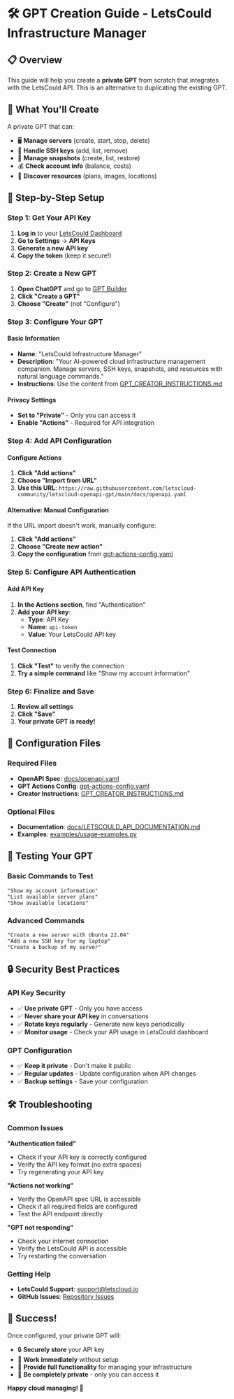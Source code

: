 # 🛠️ GPT Creation Guide - LetsCould Infrastructure Manager

## 📋 Overview

This guide will help you create a **private GPT** from scratch that integrates with the LetsCould API. This is an alternative to duplicating the existing GPT.

## 🎯 What You'll Create

A private GPT that can:
- 🖥️ **Manage servers** (create, start, stop, delete)
- 🔑 **Handle SSH keys** (add, list, remove)
- 📸 **Manage snapshots** (create, list, restore)
- 💰 **Check account info** (balance, costs)
- 📍 **Discover resources** (plans, images, locations)

## 🚀 Step-by-Step Setup

### Step 1: Get Your API Key

1. **Log in** to your [LetsCould Dashboard](https://my.letscloud.io)
2. **Go to Settings** → **API Keys**
3. **Generate a new API key**
4. **Copy the token** (keep it secure!)

### Step 2: Create a New GPT

1. **Open ChatGPT** and go to [GPT Builder](https://chat.openai.com/gpts)
2. **Click "Create a GPT"**
3. **Choose "Create"** (not "Configure")

### Step 3: Configure Your GPT

#### Basic Information
- **Name**: "LetsCould Infrastructure Manager"
- **Description**: "Your AI-powered cloud infrastructure management companion. Manage servers, SSH keys, snapshots, and resources with natural language commands."
- **Instructions**: Use the content from [GPT_CREATOR_INSTRUCTIONS.md](GPT_CREATOR_INSTRUCTIONS.md)

#### Privacy Settings
- **Set to "Private"** - Only you can access it
- **Enable "Actions"** - Required for API integration

### Step 4: Add API Configuration

#### Configure Actions
1. **Click "Add actions"**
2. **Choose "Import from URL"**
3. **Use this URL**: `https://raw.githubusercontent.com/letscloud-community/letscloud-openapi-gpt/main/docs/openapi.yaml`

#### Alternative: Manual Configuration
If the URL import doesn't work, manually configure:

1. **Click "Add actions"**
2. **Choose "Create new action"**
3. **Copy the configuration** from [gpt-actions-config.yaml](gpt-actions-config.yaml)

### Step 5: Configure API Authentication

#### Add API Key
1. **In the Actions section**, find "Authentication"
2. **Add your API key**:
   - **Type**: API Key
   - **Name**: `api-token`
   - **Value**: Your LetsCould API key

#### Test Connection
1. **Click "Test"** to verify the connection
2. **Try a simple command** like "Show my account information"

### Step 6: Finalize and Save

1. **Review all settings**
2. **Click "Save"**
3. **Your private GPT is ready!**

## 🔧 Configuration Files

### Required Files
- **OpenAPI Spec**: [docs/openapi.yaml](docs/openapi.yaml)
- **GPT Actions Config**: [gpt-actions-config.yaml](gpt-actions-config.yaml)
- **Creator Instructions**: [GPT_CREATOR_INSTRUCTIONS.md](GPT_CREATOR_INSTRUCTIONS.md)

### Optional Files
- **Documentation**: [docs/LETSCOULD_API_DOCUMENTATION.md](docs/LETSCOULD_API_DOCUMENTATION.md)
- **Examples**: [examples/usage-examples.py](examples/usage-examples.py)

## 🧪 Testing Your GPT

### Basic Commands to Test
```
"Show my account information"
"List available server plans"
"Show available locations"
```

### Advanced Commands
```
"Create a new server with Ubuntu 22.04"
"Add a new SSH key for my laptop"
"Create a backup of my server"
```

## 🔒 Security Best Practices

### API Key Security
- ✅ **Use private GPT** - Only you have access
- ✅ **Never share your API key** in conversations
- ✅ **Rotate keys regularly** - Generate new keys periodically
- ✅ **Monitor usage** - Check your API usage in LetsCould dashboard

### GPT Configuration
- ✅ **Keep it private** - Don't make it public
- ✅ **Regular updates** - Update configuration when API changes
- ✅ **Backup settings** - Save your configuration

## 🛠️ Troubleshooting

### Common Issues

**"Authentication failed"**
- Check if your API key is correctly configured
- Verify the API key format (no extra spaces)
- Try regenerating your API key

**"Actions not working"**
- Verify the OpenAPI spec URL is accessible
- Check if all required fields are configured
- Test the API endpoint directly

**"GPT not responding"**
- Check your internet connection
- Verify the LetsCould API is accessible
- Try restarting the conversation

### Getting Help
- **LetsCould Support**: support@letscloud.io
- **GitHub Issues**: [Repository Issues](https://github.com/letscloud-community/letscloud-openapi-gpt/issues)

## 🎉 Success!

Once configured, your private GPT will:
- 🔒 **Securely store** your API key
- 🚀 **Work immediately** without setup
- 🎯 **Provide full functionality** for managing your infrastructure
- 👤 **Be completely private** - only you can access it

**Happy cloud managing! 🚀**
